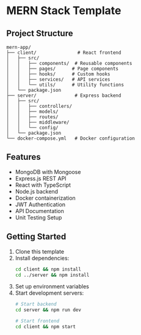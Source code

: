 # MERN Stack Template

## Project Structure
```
mern-app/
├── client/               # React frontend
│   ├── src/
│   │   ├── components/  # Reusable components
│   │   ├── pages/      # Page components
│   │   ├── hooks/      # Custom hooks
│   │   ├── services/   # API services
│   │   └── utils/      # Utility functions
│   └── package.json
├── server/              # Express backend
│   ├── src/
│   │   ├── controllers/
│   │   ├── models/
│   │   ├── routes/
│   │   ├── middleware/
│   │   └── config/
│   └── package.json
└── docker-compose.yml   # Docker configuration
```

## Features
- MongoDB with Mongoose
- Express.js REST API
- React with TypeScript
- Node.js backend
- Docker containerization
- JWT Authentication
- API Documentation
- Unit Testing Setup

## Getting Started

1. Clone this template
2. Install dependencies:
   ```bash
   cd client && npm install
   cd ../server && npm install
   ```
3. Set up environment variables
4. Start development servers:
   ```bash
   # Start backend
   cd server && npm run dev
   
   # Start frontend
   cd client && npm start
   ```

